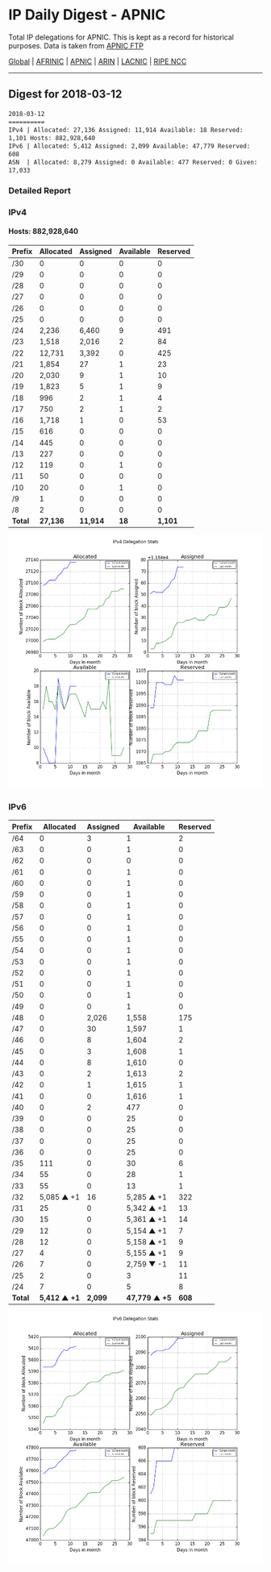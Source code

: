 # IP Daily Digest - APNIC

Total IP delegations for APNIC. This is kept as a record for historical purposes. Data is taken from [APNIC FTP](https://ftp.apnic.net/)

[Global](https://github.com/csmets/IP-Daily-Digest) | [AFRINIC](https://github.com/csmets/IP-Daily-Digest/tree/master/archives/AFRINIC) | [APNIC](https://github.com/csmets/IP-Daily-Digest/tree/master/archives/APNIC) | [ARIN](https://github.com/csmets/IP-Daily-Digest/tree/master/archives/ARIN) | [LACNIC](https://github.com/csmets/IP-Daily-Digest/tree/master/archives/LACNIC) | [RIPE NCC](https://github.com/csmets/IP-Daily-Digest/tree/master/archives/RIPE_NCC)

---

## Digest for 2018-03-12
```
2018-03-12
==========
IPv4 | Allocated: 27,136 Assigned: 11,914 Available: 18 Reserved: 1,101 Hosts: 882,928,640
IPv6 | Allocated: 5,412 Assigned: 2,099 Available: 47,779 Reserved: 608
ASN  | Allocated: 8,279 Assigned: 0 Available: 477 Reserved: 0 Given: 17,033
```

### Detailed Report

### IPv4

#### Hosts: **882,928,640**

| Prefix | Allocated | Assigned | Available | Reserved |
| ----- | ----- | ----- | ----- | ----- |
| /30 | 0 | 0 | 0 | 0 |
| /29 | 0 | 0 | 0 | 0 |
| /28 | 0 | 0 | 0 | 0 |
| /27 | 0 | 0 | 0 | 0 |
| /26 | 0 | 0 | 0 | 0 |
| /25 | 0 | 0 | 0 | 0 |
| /24 | 2,236 | 6,460 | 9 | 491 |
| /23 | 1,518 | 2,016 | 2 | 84 |
| /22 | 12,731 | 3,392 | 0 | 425 |
| /21 | 1,854 | 27 | 1 | 23 |
| /20 | 2,030 | 9 | 1 | 10 |
| /19 | 1,823 | 5 | 1 | 9 |
| /18 | 996 | 2 | 1 | 4 |
| /17 | 750 | 2 | 1 | 2 |
| /16 | 1,718 | 1 | 0 | 53 |
| /15 | 616 | 0 | 0 | 0 |
| /14 | 445 | 0 | 0 | 0 |
| /13 | 227 | 0 | 0 | 0 |
| /12 | 119 | 0 | 1 | 0 |
| /11 | 50 | 0 | 0 | 0 |
| /10 | 20 | 0 | 1 | 0 |
| /9 | 1 | 0 | 0 | 0 |
| /8 | 2 | 0 | 0 | 0 |
| **Total** | **27,136** | **11,914** | **18** | **1,101** |

![ipv4-stats](ipv4-figure.png)

### IPv6

| Prefix | Allocated | Assigned | Available | Reserved |
| ----- | ----- | ----- | ----- | ----- |
| /64 | 0 | 3 | 1 | 2 |
| /63 | 0 | 0 | 1 | 0 |
| /62 | 0 | 0 | 0 | 0 |
| /61 | 0 | 0 | 1 | 0 |
| /60 | 0 | 0 | 1 | 0 |
| /59 | 0 | 0 | 1 | 0 |
| /58 | 0 | 0 | 1 | 0 |
| /57 | 0 | 0 | 1 | 0 |
| /56 | 0 | 0 | 1 | 0 |
| /55 | 0 | 0 | 1 | 0 |
| /54 | 0 | 0 | 1 | 0 |
| /53 | 0 | 0 | 1 | 0 |
| /52 | 0 | 0 | 1 | 0 |
| /51 | 0 | 0 | 1 | 0 |
| /50 | 0 | 0 | 1 | 0 |
| /49 | 0 | 0 | 1 | 0 |
| /48 | 0 | 2,026 | 1,558 | 175 |
| /47 | 0 | 30 | 1,597 | 1 |
| /46 | 0 | 8 | 1,604 | 2 |
| /45 | 0 | 3 | 1,608 | 1 |
| /44 | 0 | 8 | 1,610 | 0 |
| /43 | 0 | 2 | 1,613 | 2 |
| /42 | 0 | 1 | 1,615 | 1 |
| /41 | 0 | 0 | 1,616 | 1 |
| /40 | 0 | 2 | 477 | 0 |
| /39 | 0 | 0 | 25 | 0 |
| /38 | 0 | 0 | 25 | 0 |
| /37 | 0 | 0 | 25 | 0 |
| /36 | 0 | 0 | 25 | 0 |
| /35 | 111 | 0 | 30 | 6 |
| /34 | 55 | 0 | 28 | 1 |
| /33 | 55 | 0 | 13 | 1 |
| /32 | 5,085 ▲ +1 | 16 | 5,285 ▲ +1 | 322 |
| /31 | 25 | 0 | 5,342 ▲ +1 | 13 |
| /30 | 15 | 0 | 5,361 ▲ +1 | 14 |
| /29 | 12 | 0 | 5,154 ▲ +1 | 7 |
| /28 | 12 | 0 | 5,158 ▲ +1 | 9 |
| /27 | 4 | 0 | 5,155 ▲ +1 | 9 |
| /26 | 7 | 0 | 2,759 ▼ -1 | 11 |
| /25 | 2 | 0 | 3 | 11 |
| /24 | 7 | 0 | 5 | 8 |
| **Total** | **5,412 ▲ +1** | **2,099** | **47,779 ▲ +5** | **608** |

![ipv6-stats](ipv6-figure.png)